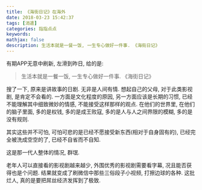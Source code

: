 ```yaml
---
title: 《海街日记》在海外
date: 2018-03-23 15:42:37
tags: [消遣]
categories: 指指点点
keywords: 
mathjax: false
description: 生活本就是一餐一饭, 一生专心做好一件事. 《海街日记》
---
```


有期APP无意中刷新, 左滑到昨日, 给的是:  

> 生活本就是一餐一饭, 一生专心做好一件事. 《海街日记》

搜了一下, 原来是讲故事的日剧. 无非是人间有情. 
想起自己的父母, 对于此类影视剧, 是肯定不会看的. 
一方面是文化程度的原因, 另一方面应该是长期的习惯, 
已经不能理解其中细致微妙的情感, 不能接受这样那样的观点. 
在他们的世界里, 在他们的脑子里面, 多的是权钱, 多的是成王败寇, 
多的是人与人之间界限的模糊, 多的是没有规则. 

其实这些并不可怕, 可怕可悲的是已经不愿接受新东西(相对于自身固有的), 
已经完全被洗成空空的了, 已经不自省而不自知. 

这是那一代人整体的情况, 群氓. 

老年人可以直接看的影视剧越来越少, 外围优秀的影视剧需要看字幕, 况且能否获得也是个问题. 
结果就变成了刷微信中那些三俗段子小视频, 打擦边球的各种. 这批烂人, 真的是要把屌丝经济发挥到了极致.
